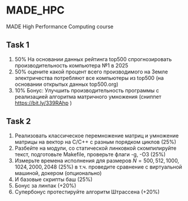# MADE_HPC
MADE High Performance Computing course

## Task 1

1. 50% На основании данных рейтинга top500 спрогнозировать  производительность компьютера №1 в 2025
2. 50% оцените какой процент всего производимого на Земле электричества потребляют все компьютеры из top500 (на основании открытых данных top500.org)
3. 10% Бонус: Улучшить производительность программы с реализацией алгоритма матричного умножения (сниппет https://bit.ly/339RAhp )

## Task 2

1. Реализовать классическое перемножение матриц и умножение матрицы на вектор на C/C++ с разным порядком циклов (25%)
2. Разбейте на модули, со статической линковкой скомпилируйте текст, подготовьте Makefile, проверьте флаги -g,  -O3 (25%)
3. Измерьте времена исполнения для размеров $N = 500, 512, 1000, 1024, 2000, 2048$  (25%) в т.ч. проведите сравнение с виртуальной машиной, докером (опционально)
4. И базовые скрипты баш (25%)
5. Бонус за линпак (+20%)
6. Супербонус протестируйте алгоритм Штрассена (+20%)